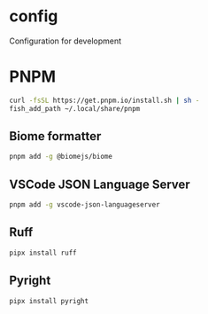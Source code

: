 # config
Configuration for development
# PNPM
```sh
curl -fsSL https://get.pnpm.io/install.sh | sh -
fish_add_path ~/.local/share/pnpm
```
## Biome formatter
```sh
pnpm add -g @biomejs/biome
```
## VSCode JSON Language Server
```sh
pnpm add -g vscode-json-languageserver
```
## Ruff
```sh
pipx install ruff
```
## Pyright
```sh
pipx install pyright
```
